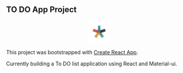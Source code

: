 ## TO DO App Project

<p align="center">
    <img alt="GSD" src="./public/GSD_ICON.png" width="60" />
</p>

This project was bootstrapped with [Create React App](https://github.com/facebook/create-react-app).

Currently building a To DO list application using React and Material-ui.

